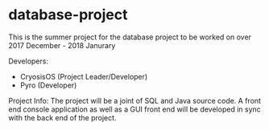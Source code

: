 # database-project
This is the summer project for the database project to be worked on over 2017 December - 2018 Janurary

Developers:
  - CryosisOS (Project Leader/Developer)
  - Pyro (Developer)
  
Project Info:
The project will be a joint of SQL and Java source code. A front end console application as well as a GUI front end will
be developed in sync with the back end of the project.
